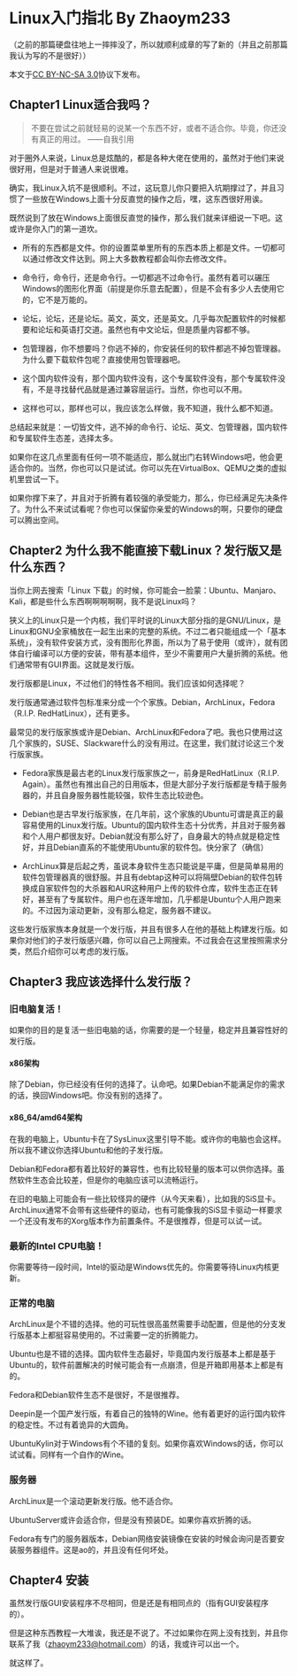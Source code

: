 # Linux入门指北 By Zhaoym233 

（之前的那篇硬盘往地上一摔摔没了，所以就顺利成章的写了新的（并且之前那篇我认为写的不是很好））

本文于[CC BY-NC-SA 3.0](https://creativecommons.org/licenses/by-nc-sa/3.0/)协议下发布。

## Chapter1 Linux适合我吗？

> 不要在尝试之前就轻易的说某一个东西不好，或者不适合你。毕竟，你还没有真正的用过。    ——自我引用

对于圈外人来说，Linux总是炫酷的，都是各种大佬在使用的，虽然对于他们来说很好用，但是对于普通人来说很难。

确实，我Linux入坑不是很顺利。不过，这玩意儿你只要把入坑期撑过了，并且习惯了一些放在Windows上面十分反直觉的操作之后，嘿，这东西很好用诶。

既然说到了放在Windows上面很反直觉的操作，那么我们就来详细说一下吧。这或许是你入门的第一道坎。

- 所有的东西都是文件。你的设置菜单里所有的东西本质上都是文件。一切都可以通过修改文件达到。网上大多数教程都会叫你去修改文件。

- 命令行，命令行，还是命令行。一切都逃不过命令行。虽然有着可以碾压Windows的图形化界面（前提是你乐意去配置），但是不会有多少人去使用它的，它不是万能的。

- 论坛，论坛，还是论坛。英文，英文，还是英文。几乎每次配置软件的时候都要和论坛和英语打交道。虽然也有中文论坛，但是质量内容都不够。

- 包管理器，你不想要吗？你逃不掉的，你安装任何的软件都逃不掉包管理器。为什么要下载软件包呢？直接使用包管理器吧。

- 这个国内软件没有，那个国内软件没有，这个专属软件没有，那个专属软件没有，不是寻找替代品就是通过兼容层运行。当然，你也可以不用。

- 这样也可以，那样也可以，我应该怎么样做，我不知道，我什么都不知道。

总结起来就是：一切皆文件，逃不掉的命令行、论坛、英文、包管理器，国内软件和专属软件生态差，选择太多。

如果你在这几点里面有任何一项不能适应，那么就出门右转Windows吧，他会更适合你的。当然，你也可以只是试试。你可以先在VirtualBox、QEMU之类的虚拟机里尝试一下。

如果你撑下来了，并且对于折腾有着较强的承受能力，那么，你已经满足先决条件了。为什么不来试试看呢？你也可以保留你亲爱的Windows的啊，只要你的硬盘可以腾出空间。

## Chapter2 为什么我不能直接下载Linux？发行版又是什么东西？

当你上网去搜索「Linux 下载」的时候，你可能会一脸蒙：Ubuntu、Manjaro、Kali，都是些什么东西啊啊啊啊啊，我不是说Linux吗？

狭义上的Linux只是一个内核，我们平时说的Linux大部分指的是GNU/Linux，是Linux和GNU全家桶放在一起生出来的完整的系统。不过二者只能组成一个「基本系统」，没有软件安装方式，没有图形化界面，所以为了易于使用（或许），就有团体自行编译可以方便的安装，带有基本组件，至少不需要用户大量折腾的系统。他们通常带有GUI界面。这就是发行版。

发行版都是Linux，不过他们的特性各不相同。我们应该如何选择呢？

发行版通常通过软件包标准来分成一个个家族。Debian，ArchLinux，Fedora（R.I.P. RedHatLinux），还有更多。

最常见的发行版家族或许是Debian、ArchLinux和Fedora了吧。我也只使用过这几个家族的，SUSE、Slackware什么的没有用过。在这里，我们就讨论这三个发行版家族。

- Fedora家族是最古老的Linux发行版家族之一，前身是RedHatLinux（R.I.P. Again）。虽然也有推出自己的日用版本，但是大部分子发行版都是专精于服务器的，并且自身服务器性能较强，软件生态比较逊色。

- Debian也是古早发行版家族，在几年前，这个家族的Ubuntu可谓是真正的最容易使用的Linux发行版。Ubuntu的国内软件生态十分优秀，并且对于服务器和个人用户都很友好。Debian就没有那么好了，自身最大的特点就是稳定性好，并且Debian直系的不能使用Ubuntu家的软件包。快分家了（确信）

- ArchLinux算是后起之秀，虽说本身软件生态只能说是平庸，但是简单易用的软件包管理器真的很舒服。并且有debtap这种可以将隔壁Debian的软件包转换成自家软件包的大杀器和AUR这种用户上传的软件仓库，软件生态正在转好，甚至有了专属软件。用户也在逐年增加，几乎都是Ubuntu个人用户跑来的。不过因为滚动更新，没有那么稳定，服务器不建议。


这些发行版家族本身就是一个发行版，并且有很多人在他的基础上构建发行版。如果你对他们的子发行版感兴趣，你可以自己上网搜索。不过我会在这里按照需求分类，然后介绍你可以考虑的发行版。

## Chapter3 我应该选择什么发行版？

### 旧电脑复活！

如果你的目的是复活一些旧电脑的话，你需要的是一个轻量，稳定并且兼容性好的发行版。

#### x86架构

除了Debian，你已经没有任何的选择了。认命吧。如果Debian不能满足你的需求的话，换回Windows吧。你没有别的选择了。

#### x86_64/amd64架构

在我的电脑上，Ubuntu卡在了SysLinux这里引导不能。或许你的电脑也会这样。所以我不建议你选择Ubuntu和他的子发行版。

Debian和Fedora都有着比较好的兼容性，也有比较轻量的版本可以供你选择。虽然软件生态会比较差，但是你的电脑应该可以流畅运行。

在旧的电脑上可能会有一些比较怪异的硬件（从今天来看），比如我的SiS显卡。ArchLinux通常不会带有这些硬件的驱动，也有可能像我的SiS显卡驱动一样要求一个还没有发布的Xorg版本作为前置条件。不是很推荐，但是可以试一试。

### 最新的Intel CPU电脑！

你需要等待一段时间，Intel的驱动是Windows优先的。你需要等待Linux内核更新。

### 正常的电脑

ArchLinux是个不错的选择。他的可玩性很高虽然需要手动配置，但是他的分支发行版基本上都挺容易使用的。不过需要一定的折腾能力。

Ubuntu也是不错的选择。国内软件生态最好，毕竟国内发行版基本上都是基于Ubuntu的，软件前置解决的时候可能会有一点崩溃，但是开箱即用基本上都是有的。

Fedora和Debian软件生态不是很好，不是很推荐。

Deepin是一个国产发行版，有着自己的独特的Wine。他有着更好的运行国内软件的稳定性。不过有着诡异的大圆角。

UbuntuKylin对于Windows有个不错的复刻。如果你喜欢Windows的话，你可以试试看。同样有一个自作的Wine。

### 服务器

ArchLinux是一个滚动更新发行版。他不适合你。

UbuntuServer或许会适合你，但是没有预装DE。如果你喜欢折腾的话。

Fedora有专门的服务器版本，Debian网络安装镜像在安装的时候会询问是否要安装服务器组件。这是ao的，并且没有任何坏处。

## Chapter4 安装

虽然发行版GUI安装程序不尽相同，但是还是有相同点的（指有GUI安装程序的）。

但是这种东西教程一大堆诶，我还是不说了。不过如果你在网上没有找到，并且你联系了我（zhaoym233@hotmail.com）的话，我或许可以出一个。

就这样了。
